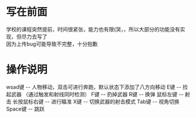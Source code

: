 # 写在前面
学校的课程突然提前，时间很紧张，能力也有限(哭，，所以大部分的功能没有实现，但尽力去写了<br/>
因为上传bug可能导致不完整，十分抱歉
 # 操作说明
 wsad键 -- 人物移动，双击可进行奔跑，默认状态下添加了八方向移动
 E键 -- 捡起武器 （通过触发和射线同时检测）
 F键 -- 扔掉武器
 R键 -- 换弹
 鼠标左键 -- 射击
 长按鼠标右键 -- 进行瞄准
 X键 -- 切换武器的射击模式
 Tab键 -- 视角切换
 Space键 -- 跳跃
